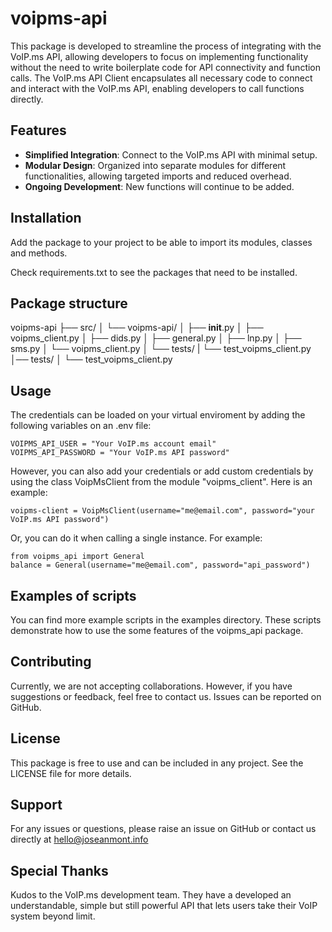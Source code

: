 # voipms-api

This package is developed to streamline the process of integrating with the VoIP.ms API, allowing developers to focus on implementing functionality without the need to write boilerplate code for API connectivity and function calls. The VoIP.ms API Client encapsulates all necessary code to connect and interact with the VoIP.ms API, enabling developers to call functions directly.

## Features

- **Simplified Integration**: Connect to the VoIP.ms API with minimal setup.
- **Modular Design**: Organized into separate modules for different functionalities, allowing targeted imports and reduced overhead.
- **Ongoing Development**: New functions will continue to be added.

## Installation

Add the package to your project to be able to import its modules, classes and methods.

Check requirements.txt to see the packages that need to be installed.

## Package structure

voipms-api
├── src/
│   └── voipms-api/
│       ├── __init__.py
│       ├── voipms_client.py
│       ├── dids.py
│       ├── general.py
│       ├── lnp.py
│       ├── sms.py
│       └── voipms_client.py
│   └── tests/
|       └── test_voipms_client.py
│── tests/
│   └── test_voipms_client.py

## Usage

The credentials can be loaded on your virtual enviroment by adding the following variables on an .env file:

```.env
VOIPMS_API_USER = "Your VoIP.ms account email"
VOIPMS_API_PASSWORD = "Your VoIP.ms API password"
```

However, you can also add your credentials or add custom credentials by using the class VoipMsClient from the module "voipms_client". Here is an example:

```
voipms-client = VoipMsClient(username="me@email.com", password="your VoIP.ms API password")
```

Or, you can do it when calling a single instance. For example:

```
from voipms_api import General
balance = General(username="me@email.com", password="api_password")
```

## Examples of scripts

You can find more example scripts in the examples directory. These scripts demonstrate how to use the some features of the voipms_api package.

## Contributing

Currently, we are not accepting collaborations. However, if you have suggestions or feedback, feel free to contact us. Issues can be reported on GitHub.

## License

This package is free to use and can be included in any project. See the LICENSE file for more details.

## Support

For any issues or questions, please raise an issue on GitHub or contact us directly at hello@joseanmont.info

## Special Thanks

Kudos to the VoIP.ms development team. They have a developed an understandable, simple but still powerful API that lets users take their VoIP system beyond limit.